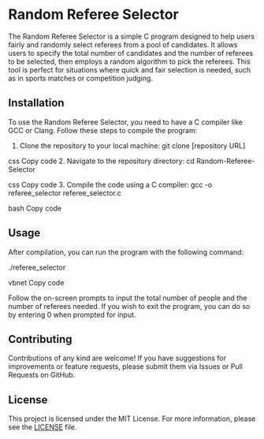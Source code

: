 # Random Referee Selector

The Random Referee Selector is a simple C program designed to help users fairly and randomly select referees from a pool of candidates. It allows users to specify the total number of candidates and the number of referees to be selected, then employs a random algorithm to pick the referees. This tool is perfect for situations where quick and fair selection is needed, such as in sports matches or competition judging.

## Installation

To use the Random Referee Selector, you need to have a C compiler like GCC or Clang. Follow these steps to compile the program:

1. Clone the repository to your local machine:
git clone [repository URL]

css
Copy code
2. Navigate to the repository directory:
cd Random-Referee-Selector

css
Copy code
3. Compile the code using a C compiler:
gcc -o referee_selector referee_selector.c

bash
Copy code

## Usage

After compilation, you can run the program with the following command:

./referee_selector

vbnet
Copy code

Follow the on-screen prompts to input the total number of people and the number of referees needed. If you wish to exit the program, you can do so by entering 0 when prompted for input.

## Contributing

Contributions of any kind are welcome! If you have suggestions for improvements or feature requests, please submit them via Issues or Pull Requests on GitHub.

## License

This project is licensed under the MIT License. For more information, please see the  [LICENSE](LICENSE) file.
